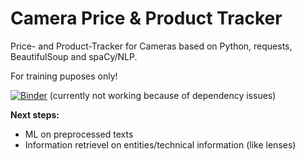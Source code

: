 # Camera Price & Product Tracker

Price- and Product-Tracker for Cameras based on Python, requests, BeautifulSoup and spaCy/NLP.

For training puposes only!

[![Binder](https://mybinder.org/badge_logo.svg)](https://mybinder.org/v2/gh/JaninaBistron/PriceTracker/main?labpath=PriceTracker.ipynb) (currently not working because of dependency issues)

**Next steps:**
- ML on preprocessed texts
- Information retrievel on entities/technical information (like lenses)
